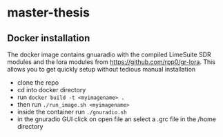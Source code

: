 # master-thesis

## Docker installation
The docker image contains gnuaradio with the compiled LimeSuite SDR modules and the lora modules from https://github.com/rpp0/gr-lora. This allows you to get quickly setup without tedious manual installation

* clone the repo
* cd into docker directory
* run  ``` docker build -t <myimagename> . ```
* then run ```./run_image.sh <myimagename> ```
* inside the container run ``` ./gnuradio.sh ```
* in the gnuradio GUI click on open file an select a .grc file in the /home directory
